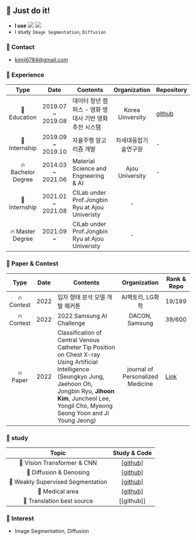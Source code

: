 ## 👋 Just do it!
* **I use** 
<a><img src="https://img.shields.io/badge/Python-3776AB?style=flat-square&logo=python&logoColor=white"/></a>
<a><img src="https://img.shields.io/badge/Pytorch-EE4C2C.svg?style=flat-square&logo=pytorch&logoColor=white"/></a>
* I study `Image Segmentation`, `Diffusion`

### 👋 Contact
- kimji6784@gmail.com

### 👋 Experience
|           Type           |       Date        | Contents                                                     |          Organization          | Repository                                                   |
| :----------------------: | :---------------: | ------------------------------------------------------------ | :----------------------------: | ------------------------------------------------------------ |
| 🏫 Education | 2019.07 ~ 2019.08 | 데이터 청년 캠퍼스 - 영화 명대사 기반 영화 추천 시스템 | Korea Uinversity | [github](https://github.com/kgh6784/moviebeat) |
| 🏫 Internship | 2019.09 ~ 2019.10 | 자율주행 알고리즘 개발 | 차세대융합기술연구원 | - |
| 🔥 Bachelor Degree | 2014.03 ~ 2021.06 | Material Science and Engneering & AI | Ajou University | - |
| 🏫 Internship | 2021.01 ~ 2021.08 | CILab under Prof.Jongbin Ryu at Ajou Univeristy | - |
| 🔥 Master Degree | 2021.09 ~ | CILab under Prof.Jongbin Ryu at Ajou Univeristy | - |


### 👋 Paper & Contest
|                       Type                       |       Date        | Contents                   |          Organization          | Rank & Repo                                                   |
| :------------------------------------------------------: | :---------------: | ---------------------------------------------- | :----------------------------: | ------------------------------- |
| 🔥 Contest | 2022 | 입자 형태 분석 모델 개발 해커톤 | AI팩토리, LG화학 | 19/189 |
| 🔥 Contest | 2022 | 2022 Samsung AI Challenge | DACON, Samsung | 39/600 |
| 🔥 Paper | 2022 | Classification of Central Venous Catheter Tip Position on Chest X-ray Using Artificial Intelligence (Seungkyo Jung, Jaehoon Oh, Jongbin Ryu, **Jihoon Kim**, Juncheol Lee, Yongil Cho, Myeong Seong Yoon and Ji Young Jeong) | journal of Personalized Medicine | [Link](https://www.mdpi.com/2075-4426/12/10/1637) |

### 👋 study
 Topic | Study & Code |
 :---: | :---: |
🚀 Vision Transformer & CNN | [[github]](https://github.com/kgh6784/Vision_Transformer) |
🚀 Diffusion & Denosing | [[github]](https://github.com/kgh6784/Diffusion) |
🚀 Weakly Supervised Segmentation | [[github]](https://github.com/kgh6784/Weakly_supervised) |
🚀 Medical area | [[github]](https://github.com/kgh6784/medical_ai) |
🚀 Translation best source | [[github]] |

### 👋 Interest
- Image Segmentation, Diffusion



